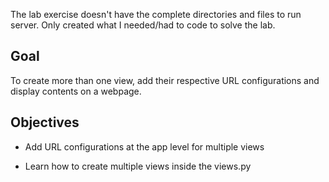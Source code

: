 The lab exercise doesn't have the complete directories and files to run server. Only created what I needed/had to code to solve the lab.

## Goal

To create more than one view, add their respective URL configurations and display contents on a webpage.

## Objectives

- Add URL configurations at the app level for multiple views

- Learn how to create multiple views inside the views.py
